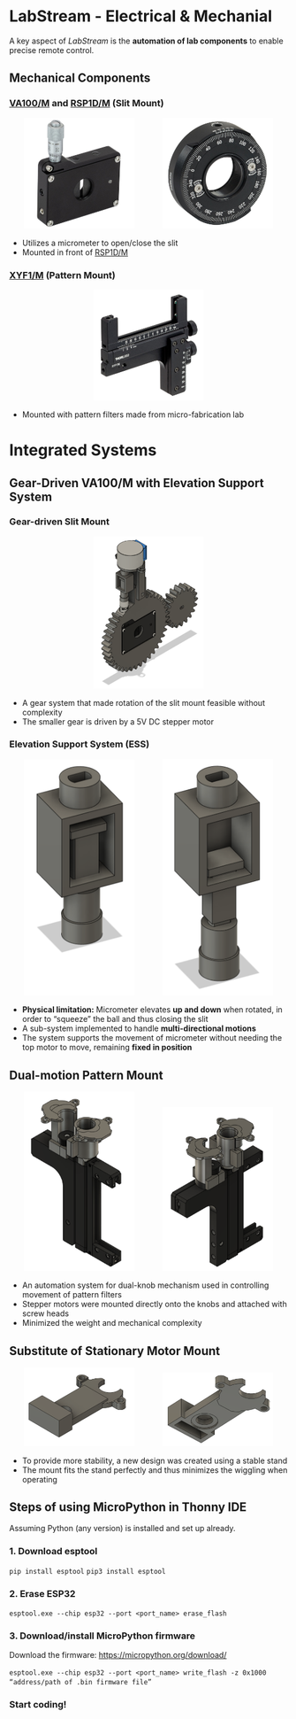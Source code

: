 # LabStream - Electrical & Mechanial
A key aspect of _LabStream_ is the **automation of lab components** to enable precise remote control.

## Mechanical Components
### [VA100/M](https://www.thorlabs.com/newgrouppage9.cfm?objectgroup_id=1465&pn=VA100/M) and [RSP1D/M](https://www.thorlabs.com/newgrouppage9.cfm?objectgroup_id=246&pn=RSP1D/M) (Slit Mount)
<p align="center">
  <img src="images/VA100.jpg" alt="VA100" width="200"> &nbsp; &nbsp; &nbsp; &nbsp; &nbsp; &nbsp;
  <img src="images/RSP1D.jpg" alt="RSP1D" width="200">
</p>

- Utilizes a micrometer to open/close the slit
- Mounted in front of [RSP1D/M](https://www.thorlabs.com/newgrouppage9.cfm?objectgroup_id=246&pn=RSP1D/M)

### [XYF1/M](https://www.thorlabs.com/newgrouppage9.cfm?objectgroup_id=5343&pn=XYF1/M) (Pattern Mount)
<p align="center">
  <img src="images/XYF1.jpg" alt="XYF1" width="200">
</p>

- Mounted with pattern filters made from micro-fabrication lab

# Integrated Systems
## Gear-Driven VA100/M with Elevation Support System
### Gear-driven Slit Mount
<p align="center">
  <img src="images/GDSM.png" alt="GDSM" width="200">
</p>

- A gear system that made rotation of the slit mount feasible without complexity
- The smaller gear is driven by a 5V DC stepper motor

### Elevation Support System (ESS)
<p align="center">
  <img src="images/ESS1.png" alt="ESS1" width="200"> &nbsp; &nbsp; &nbsp; &nbsp; &nbsp; &nbsp;
  <img src="images/ESS2.png" alt="ESS2" width="200">
</p>

- **Physical limitation:** Micrometer elevates **up and down** when rotated, in order to “squeeze” the ball and thus closing the slit
- A sub-system implemented to handle **multi-directional motions**
- The system supports the movement of micrometer without needing the top motor to move, remaining **fixed in position**

## Dual-motion Pattern Mount
<p align="center">
  <img src="images/DM1.png" alt="DualMotion1" width="200"> &nbsp; &nbsp; &nbsp; &nbsp; &nbsp; &nbsp;
  <img src="images/DM2.png" alt="DualMotion2" width="200">
</p>

- An automation system for dual-knob mechanism used in controlling movement of pattern filters
- Stepper motors were mounted directly onto the knobs and attached with screw heads
- Minimized the weight and mechanical complexity

## Substitute of Stationary Motor Mount
<p align="center">
  <img src="images/SMM1.png" alt="Stationary1" width="200"> &nbsp; &nbsp; &nbsp; &nbsp; &nbsp; &nbsp;
  <img src="images/SMM2.png" alt="Stationary2" width="200">
</p>

- To provide more stability, a new design was created using a stable stand
- The mount fits the stand perfectly and thus minimizes the wiggling when operating

## Steps of using MicroPython in Thonny IDE
Assuming Python (any version) is installed and set up already.
### 1. Download esptool
`pip install esptool`
`pip3 install esptool`
### 2. Erase ESP32
`esptool.exe --chip esp32 --port <port_name> erase_flash`
### 3. Download/install MicroPython firmware
Download the firmware: https://micropython.org/download/

`esptool.exe --chip esp32 --port <port_name> write_flash -z 0x1000 “address/path of .bin firmware file”`
### Start coding!
